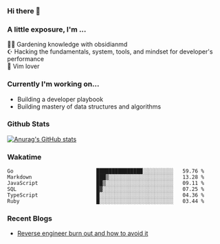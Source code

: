 ### Hi there 👋
### A little exposure, I'm ...

👩‍🌾 Gardening knowledge with obsidianmd <br/>
☪ Hacking the fundamentals, system, tools, and mindset for developer's performance <br/>
🎠 Vim lover <br/>

<!--
**bitethecode/bitethecode** is a ✨ _special_ ✨ repository because its `README.md` (this file) appears on your GitHub profile.

Here are some ideas to get you started:

- 🔭 I’m currently working on ...
- 🌱 I’m currently learning ...
- 👯 I’m looking to collaborate on ...
- 🤔 I’m looking for help with ...
- 💬 Ask me about ...
- 📫 How to reach me: ...
- 😄 Pronouns: ...
- ⚡ Fun fact: ...
-->

### Currently I'm working on... 
- Building a developer playbook
- Building mastery of data structures and algorithms

### Github Stats
[![Anurag's GitHub stats](https://github-readme-stats.vercel.app/api?username=bitethecode&count_private=true&showing_icons=true)](https://github.com/anuraghazra/github-readme-stats)

### Wakatime
<!--START_SECTION:waka-->

```text
Go                           ███████████████░░░░░░░░░░   59.76 %
Markdown                     ███▒░░░░░░░░░░░░░░░░░░░░░   13.28 %
JavaScript                   ██▒░░░░░░░░░░░░░░░░░░░░░░   09.11 %
SQL                          █▓░░░░░░░░░░░░░░░░░░░░░░░   07.25 %
TypeScript                   █░░░░░░░░░░░░░░░░░░░░░░░░   04.36 %
Ruby                         █░░░░░░░░░░░░░░░░░░░░░░░░   03.44 %
```

<!--END_SECTION:waka-->

### Recent Blogs
- [Reverse engineer burn out and how to avoid it](https://bitethecode.org/#/articles/reverse-engineer-burnout-and-how-to-avoid-it)
